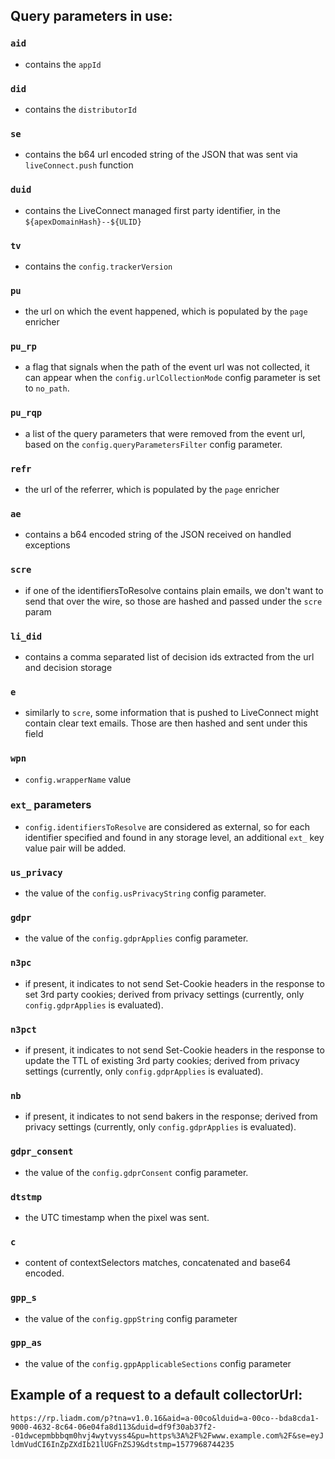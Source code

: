## Query parameters in use:

### `aid`
- contains the `appId`
### `did`
- contains the `distributorId`
### `se`
- contains the b64 url encoded string of the JSON that was sent via `liveConnect.push` function
### `duid`
- contains the LiveConnect managed first party identifier, in the `${apexDomainHash}--${ULID}`
### `tv`
- contains the `config.trackerVersion`
### `pu`
- the url on which the event happened, which is populated by the `page` enricher
### `pu_rp`
- a flag that signals when the path of the event url was not collected, it can appear when the `config.urlCollectionMode` config parameter is set to `no_path`.
### `pu_rqp`
- a list of the query parameters that were removed from the event url, based on the `config.queryParametersFilter` config parameter.
### `refr`
- the url of the referrer, which is populated by the `page` enricher
### `ae`
- contains a b64 encoded string of the JSON received on handled exceptions
### `scre`
- if one of the identifiersToResolve contains plain emails, we don't want to send that over the wire, so those are hashed and passed under the `scre` param
### `li_did`
- contains a comma separated list of decision ids extracted from the url and decision storage
### `e`
- similarly to `scre`, some information that is pushed to LiveConnect might contain clear text emails. Those are then hashed and sent under this field
### `wpn`
- `config.wrapperName` value
### `ext_` parameters
- `config.identifiersToResolve` are considered as external, so for each identifier specified and found in any storage level, an additional `ext_` key value pair will be added.
### `us_privacy`
- the value of the `config.usPrivacyString` config parameter.
### `gdpr`
- the value of the `config.gdprApplies` config parameter.
### `n3pc`
- if present, it indicates to not send Set-Cookie headers in the response to set 3rd party cookies; derived from privacy settings (currently, only `config.gdprApplies` is evaluated).
### `n3pct`
- if present, it indicates to not send Set-Cookie headers in the response to update the TTL of existing 3rd party cookies; derived from privacy settings (currently, only `config.gdprApplies` is evaluated).
### `nb`
- if present, it indicates to not send bakers in the response; derived from privacy settings (currently, only `config.gdprApplies` is evaluated).
### `gdpr_consent`
- the value of the `config.gdprConsent` config parameter.
### `dtstmp`
- the UTC timestamp when the pixel was sent.
### `c`
- content of contextSelectors matches, concatenated and base64 encoded.
### `gpp_s`
- the value of the `config.gppString` config parameter
### `gpp_as`
- the value of the `config.gppApplicableSections` config parameter

## Example of a request to a default collectorUrl:
`https://rp.liadm.com/p?tna=v1.0.16&aid=a-00co&lduid=a-00co--bda8cda1-9000-4632-8c64-06e04fa8d113&duid=df9f30ab37f2--01dwcepmbbbqm0hvj4wytvyss4&pu=https%3A%2F%2Fwww.example.com%2F&se=eyJldmVudCI6InZpZXdIb21lUGFnZSJ9&dtstmp=1577968744235`
